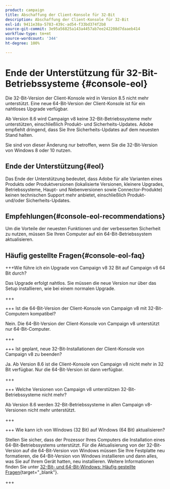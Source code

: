 ```yaml
---
product: campaign
title: Abschaffung der Client-Konsole für 32-Bit
description: Abschaffung der Client-Konsole für 32-Bit
exl-id: 9411e38a-5783-439c-ad54-f33bd374f2b8
source-git-commit: 3e95a56825a143a4457ab7ee242208d7daaeb414
workflow-type: tm+mt
source-wordcount: '344'
ht-degree: 100%

---
```


# Ende der Unterstützung für 32-Bit-Betriebssysteme {#console-eol}

Die 32-Bit-Version der Client-Konsole wird in Version 8.5 nicht mehr unterstützt. Eine neue 64-Bit-Version der Client-Konsole ist für ein nahtloses Upgrade verfügbar.

Ab Version 8.6 wird Campaign v8 keine 32-Bit-Betriebssysteme mehr unterstützen, einschließlich Produkt- und Sicherheits-Updates. Adobe empfiehlt dringend, dass Sie Ihre Sicherheits-Updates auf dem neuesten Stand halten.

Sie sind von dieser Änderung nur betroffen, wenn Sie die 32-Bit-Version von Windows 8 oder 10 nutzen.

## Ende der Unterstützung{#eol}

Das Ende der Unterstützung bedeutet, dass Adobe für alle Varianten eines Produkts oder Produktversionen (lokalisierte Versionen, kleinere Upgrades, Betriebssysteme, Haupt- und Nebenversionen sowie Connector-Produkte) keinen technischen Support mehr anbietet, einschließlich Produkt- und/oder Sicherheits-Updates.

## Empfehlungen{#console-eol-recommendations}

Um die Vorteile der neuesten Funktionen und der verbesserten Sicherheit zu nutzen, müssen Sie Ihren Computer auf ein 64-Bit-Betriebssystem aktualisieren.

## Häufig gestellte Fragen{#console-eol-faq}

+++Wie führe ich ein Upgrade von Campaign v8 32 Bit auf Campaign v8 64 Bit durch?

Das Upgrade erfolgt nahtlos. Sie müssen die neue Version nur über das Setup installieren, wie bei einem normalen Upgrade.

+++

+++ Ist die 64-Bit-Version der Client-Konsole von Campaign v8 mit 32-Bit-Computern kompatibel?

Nein. Die 64-Bit-Version der Client-Konsole von Campaign v8 unterstützt nur 64-Bit-Computer.

+++

+++ Ist geplant, neue 32-Bit-Installationen der Client-Konsole von Campaign v8 zu beenden?

Ja. Ab Version 8.6 ist die Client-Konsole von Campaign v8 nicht mehr in 32 Bit verfügbar. Nur die 64-Bit-Version ist dann verfügbar.

+++

+++ Welche Versionen von Campaign v8 unterstützen 32-Bit-Betriebssysteme nicht mehr?

Ab Version 8.6 werden 32-Bit-Betriebssysteme in allen Campaign v8-Versionen nicht mehr unterstützt.

+++

+++ Wie kann ich von Windows (32 Bit) auf Windows (64 Bit) aktualisieren?

Stellen Sie sicher, dass der Prozessor Ihres Computers die Installation eines 64-Bit-Betriebssystems unterstützt. Für die Aktualisierung von der 32-Bit-Version auf die 64-Bit-Version von Windows müssen Sie Ihre Festplatte neu formatieren, die 64-Bit-Version von Windows installieren und dann alles, was Sie auf Ihrem Gerät hatten, neu installieren. Weitere Informationen finden Sie unter [32-Bit- und 64-Bit-Windows: Häufig gestellte Fragen](https://support.microsoft.com/de-de/windows/32-bit-and-64-bit-windows-frequently-asked-questions-c6ca9541-8dce-4d48-0415-94a3faa2e13d){target="_blank"}.

+++

<!--
+++ How do I check if I am on a 32-bit computer or 64-bit?

**WINDOWS 10 AND WINDOWS 8.1**

1. Click the **Start** button, then select **Settings** > **System** > **About**.
1. Under **Device specifications**, see **System type**.

**WINDOWS 7**
1. Select the **Start** button, right-click **Computer** and select **Properties**.
1. Under **System**, see the system type.

For more information, see [32-bit and 64-bit Windows: Frequently asked questions](https://support.microsoft.com/en-us/windows/32-bit-and-64-bit-windows-frequently-asked-questions-c6ca9541-8dce-4d48-0415-94a3faa2e13d){target="_blank"}.

+++
-->
